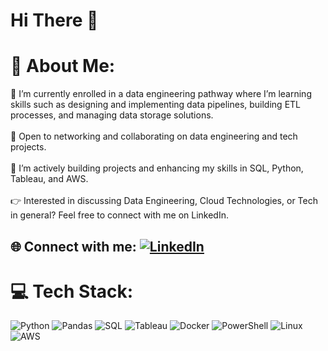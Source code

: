# Hi There 👋

# 💫 About Me:
🔭 I’m currently enrolled in a data engineering pathway where I’m learning skills such as designing and implementing data pipelines, building ETL processes, and managing data storage solutions.<br><br>
🤝 Open to networking and collaborating on data engineering and tech projects.<br><br>
🌱 I’m actively building projects and enhancing my skills in SQL, Python, Tableau, and AWS.<br><br>
👉 Interested in discussing Data Engineering, Cloud Technologies, or Tech in general? Feel free to connect with me on LinkedIn.<br>

## 🌐 Connect with me: [![LinkedIn](https://img.shields.io/badge/LinkedIn-%230077B5.svg?logo=linkedin&logoColor=white)](https://linkedin.com/in/abdirahman-qorane-36189a182) 

# 💻 Tech Stack:
![Python](https://img.shields.io/badge/python-3670A0?style=for-the-badge&logo=python&logoColor=ffdd54)
![Pandas](https://img.shields.io/badge/pandas-%23150458.svg?style=for-the-badge&logo=pandas&logoColor=white)
![SQL](https://img.shields.io/badge/SQL-%230074D1.svg?style=for-the-badge&logo=Microsoft-SQL-Server&logoColor=white) 
![Tableau](https://img.shields.io/badge/Tableau-E97627?style=for-the-badge&logo=Tableau&logoColor=white) 
![Docker](https://img.shields.io/badge/Docker-%230db7ed.svg?style=for-the-badge&logo=docker&logoColor=white) 
![PowerShell](https://img.shields.io/badge/PowerShell-%235391FE.svg?style=for-the-badge&logo=powershell&logoColor=white) 
![Linux](https://img.shields.io/badge/Linux-%23FCC624.svg?style=for-the-badge&logo=linux&logoColor=black) 
![AWS](https://img.shields.io/badge/AWS-%23FF9900.svg?style=for-the-badge&logo=amazon-aws&logoColor=white)


